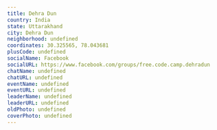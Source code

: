```yaml
---
title: Dehra Dun
country: India
state: Uttarakhand
city: Dehra Dun
neighborhood: undefined
coordinates: 30.325565, 78.043681
plusCode: undefined
socialName: Facebook
socialURL: https://www.facebook.com/groups/free.code.camp.dehradun
chatName: undefined
chatURL: undefined
eventName: undefined
eventURL: undefined
leaderName: undefined
leaderURL: undefined
oldPhoto: undefined
coverPhoto: undefined
---
```

